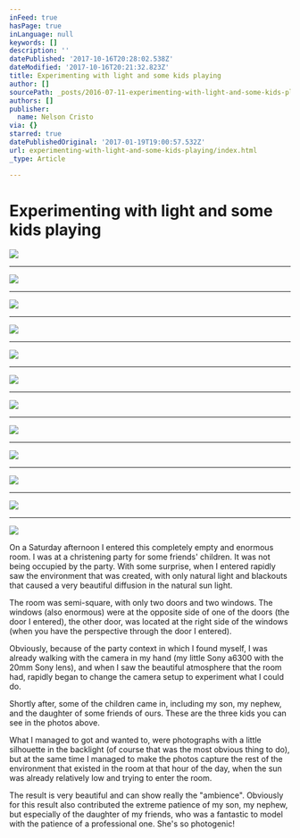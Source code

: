 ```yaml
---
inFeed: true
hasPage: true
inLanguage: null
keywords: []
description: ''
datePublished: '2017-10-16T20:28:02.538Z'
dateModified: '2017-10-16T20:21:32.823Z'
title: Experimenting with light and some kids playing
author: []
sourcePath: _posts/2016-07-11-experimenting-with-light-and-some-kids-playing.md
authors: []
publisher:
  name: Nelson Cristo
via: {}
starred: true
datePublishedOriginal: '2017-01-19T19:00:57.532Z'
url: experimenting-with-light-and-some-kids-playing/index.html
_type: Article

---
```

# Experimenting with light and some kids playing
![](https://the-grid-user-content.s3-us-west-2.amazonaws.com/6b4594eb-e9ed-45a3-879f-22e2aacab4c3.jpg)

---

![](https://the-grid-user-content.s3-us-west-2.amazonaws.com/f07530bc-c5d3-450d-bbba-67c63290109b.jpg)

---

![](https://the-grid-user-content.s3-us-west-2.amazonaws.com/78ed9dc5-50b5-4b79-a2a8-e5902cafd234.jpg)

---

![](https://the-grid-user-content.s3-us-west-2.amazonaws.com/e4e4d040-d694-4edf-98c9-bbcbac15e66d.jpg)

---

![](https://the-grid-user-content.s3-us-west-2.amazonaws.com/6aa70857-5e6a-40cd-a8e9-f39ac1f63884.jpg)

---

![](https://the-grid-user-content.s3-us-west-2.amazonaws.com/5194ba14-9e8f-4642-b29d-ebdbe280ba46.jpg)

---

![](https://the-grid-user-content.s3-us-west-2.amazonaws.com/4e9b64d8-2b55-4056-9dc9-cf8b6f560e34.jpg)

---

![](https://the-grid-user-content.s3-us-west-2.amazonaws.com/d0283cc6-192a-4d94-98c4-b2c6fdcb0d03.jpg)

---

![](https://the-grid-user-content.s3-us-west-2.amazonaws.com/89d60976-1839-4739-9d2e-8e29482d4c58.jpg)

---

![](https://the-grid-user-content.s3-us-west-2.amazonaws.com/b85b379e-20b4-40dc-9b6d-3ebd8a3f5bca.jpg)

---

![](https://the-grid-user-content.s3-us-west-2.amazonaws.com/40561dc3-29c9-443c-a5a8-e550c9e8033e.jpg)

---

![](https://the-grid-user-content.s3-us-west-2.amazonaws.com/73de31b2-5ca4-4b54-89a3-458ccca63f69.jpg)

On a Saturday afternoon I entered this completely empty and enormous room. I was at a christening party for some friends' children. It was not being occupied by the party. With some surprise, when I entered rapidly saw the environment that was created, with only natural light and blackouts that caused a very beautiful diffusion in the natural sun light.

The room was semi-square, with only two doors and two windows. The windows (also enormous) were at the opposite side of one of the doors (the door I entered), the other door, was located at the right side of the windows (when you have the perspective through the door I entered).

Obviously, because of the party context in which I found myself, I was already walking with the camera in my hand (my little Sony a6300 with the 20mm Sony lens), and when I saw the beautiful atmosphere that the room had, rapidly began to change the camera setup to experiment what I could do.

Shortly after, some of the children came in, including my son, my nephew, and the daughter of some friends of ours. These are the three kids you can see in the photos above.

What I managed to got and wanted to, were photographs with a little silhouette in the backlight (of course that was the most obvious thing to do), but at the same time I managed to make the photos capture the rest of the environment that existed in the room at that hour of the day, when the sun was already relatively low and trying to enter the room.

The result is very beautiful and can show really the "ambience". Obviously for this result also contributed the extreme patience of my son, my nephew, but especially of the daughter of my friends, who was a fantastic to model with the patience of a professional one. She's so photogenic!
